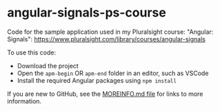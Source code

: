# angular-signals-ps-course
Code for the sample application used in my Pluralsight course: "Angular: Signals": https://www.pluralsight.com/library/courses/angular-signals

To use this code:
- Download the project
- Open the `apm-begin` OR `apm-end` folder in an editor, such as VSCode
- Install the required Angular packages using `npm install`

If you are new to GitHub, see the [MOREINFO.md file](https://github.com/DeborahK/angular-signals-ps-course/edit/main/MOREINFO.md) for links to more information.
